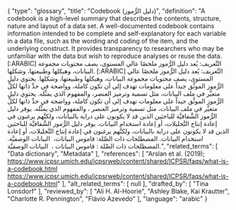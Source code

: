 {
    "type": "glossary",
    "title": "Codebook (دليل الرُّموز)",
    "definition": "A codebook is a high-level summary that describes the contents, structure, nature and layout of a data set. A well-documented codebook contains information intended to be complete and self-explanatory for each variable in a data file, such as the wording and coding of the item, and the underlying construct. It provides transparency to researchers who may be unfamiliar with the data but wish to reproduce analyses or reuse the data. [:ARABIC] التَّعريف: يُعد دليل الرُّموز ملخصًا عالي المستوى، يصف محتويات مجموعة البيانات، وهيكلها وطبيعتها، وشكلها. [:ARABIC] التَّعريف: يُعد دليل الرُّموز ملخصًا عالي المستوى، يصف محتويات مجموعة البيانات، وهيكلها وطبيعتها، وشكلها. يحتوي دليل الرُّموز الموثَّق جيداً على معلومات تهدف إلى أن تكون كاملة، وواضحة في حدِّ ذاتها لكلِّ متغيِّر في ملف البيانات، مثل تسمية وترميز العنصر، والمفهوم الذي يمثِّله. يحتوي دليل الرُّموز الموثَّق جيداً على معلومات تهدف إلى أن تكون كاملة، وواضحة في حدِّ ذاتها لكلِّ متغيِّر في ملف البيانات، مثل تسمية وترميز العنصر ، والمفهوم الذي يمثِّله. يوفر دليل الرُّموز الشَّفافيَّة للباحثين الذين قد لا يكونون على دراية بالبيانات، ولكنَّهم يرغبون في إعادة إنتاج التَّحليلات، أو إعادة استخدام البيانات. يوفر دليل الرُّموز الشَّفافيَّة للباحثين الذين قد لا يكونون على دراية بالبيانات، ولكنَّهم يرغبون في إعادة إنتاج التَّحليلات، أو إعادة استخدام البيانات. المصطلحات ذات الصِّلة: قاموس البيانات،  البيانات الوصفيَّة. المصطلحات ذات الصِّلة : قاموس البيانات ،  البيانات الوصفيَّة.",
    "related_terms": [
        "Data dictionary",
        "Metadata"
    ],
    "references": [
        "Arslan et al. (2019); https://www.icpsr.umich.edu/icpsrweb/content/shared/ICPSR/faqs/what-is-a-codebook.html https://www.icpsr.umich.edu/icpsrweb/content/shared/ICPSR/faqs/what-is-a-codebook.html"
    ],
    "alt_related_terms": [
        null
    ],
    "drafted_by": [
        "Tina Lonsdorf"
    ],
    "reviewed_by": [
        "Ali H. Al-Hoorie",
        "Ashley Blake, Kai Krautter",
        "Charlotte R. Pennington",
        "Flávio Azevedo"
    ],
    "language": "arabic"
}